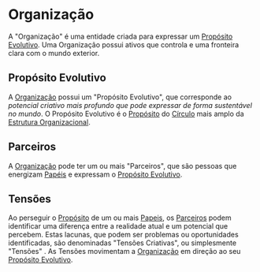 # Organização

A "Organização" é uma entidade criada para expressar um [Propósito Evolutivo][proposito-evolutivo]. Uma Organização possui ativos que controla e uma fronteira clara com o mundo exterior.

## Propósito Evolutivo
A [Organização][organizacao] possui um "Propósito Evolutivo", que corresponde ao *potencial criativo mais profundo que pode expressar de forma sustentável no mundo*. O Propósito Evolutivo é o [Propósito][papeis] do [Círculo][circulos] mais amplo da [Estrutura Organizacional][estrutura-organizacional].

## Parceiros
A [Organização][organizacao] pode ter um ou mais "Parceiros", que são pessoas que energizam [Papéis][papeis] e expressam o [Propósito Evolutivo][proposito-evolutivo].

## Tensões
Ao perseguir o [Propósito][papeis] de um ou mais [Papeis][papeis], os [Parceiros][parceiros] podem identificar uma diferença entre a realidade atual e um potencial que percebem. Estas lacunas, que podem ser problemas ou oportunidades identificadas, são denominadas "Tensões Criativas", ou simplesmente "Tensões" . As Tensões movimentam a [Organização][organizacao] em direção ao seu [Propósito Evolutivo][proposito-evolutivo].

[organizacao]: #organizacao
[proposito-evolutivo]: #proposito-evolutivo
[parceiros]: #parceiros

[circulos]: estrutura-organizacional.md#circulos
[papeis]: estrutura-organizacional.md#papeis
[estrutura-organizacional]: estrutura-organizacional.md
